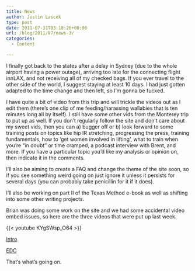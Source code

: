 ```yaml
---
title: News
author: Justin Lascek
type: post
date: 2011-07-31T03:18:26+00:00
url: /blog/2011/07/news-3/
categories:
  - Content

---
```

I finally got back to the states after a delay in Sydney (due to the whole airport having a power outage), arriving too late for the connecting flight innLAX, and not receiving all of my checked bags. If you ever travel to the other side of the world, I suggest staying at least 10 days. I had just gotten adapted to the time change and then left, so I&#8217;m gonna be fucked.
  

  
I have quite a bit of video from this trip and will trickle the videos out as I edit them (there&#8217;s one clip of me feeding/harassing wallabies that is ten minutes long all by itself). I still have some other vids from the Monterey trip to put up as well. If you don&#8217;t regularly follow the site and don&#8217;t care about my sweet vids, then you can a) bugger off or b) look forward to some training posts on topics like hip IR stretching, progressing the press, training fundamentals, how to &#8216;get women involved in lifting&#8217;, what to train when you&#8217;re &#8220;in doubt&#8221; or time cramped, a podcast interview with Brent, and more. If you have a particular topic you&#8217;d like my analysis or opinion on, then indicate it in the comments.
  

  
I&#8217;ll also be aiming to create a FAQ and change the theme of the site soon, so if you see something weird going on just ignore it unless it persists for several days (you can probably take penicillin for it if it does).
  

  
I&#8217;ll also be working on part II of the Texas Method e-book as well as shifting into some other writing projects.
  

  
Brian was doing some work on the site and we had some accidental video embed issues, so here are the three videos that were put up last week.
  
{{< youtube KYgSWsp_O64 >}}
  
[Intro][1]
  
[EDC][2]
  

  
That&#8217;s what&#8217;s going on.

 [1]: http://www.youtube.com/watch?v=5fk8hVFdZ_A
 [2]: http://www.youtube.com/watch?v=2FXQXln7Yy4
